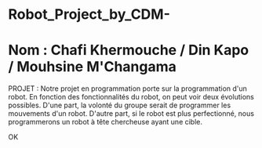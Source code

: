 # Robot_Project_by_CDM-
# Nom : Chafi Khermouche / Din Kapo / Mouhsine M'Changama
PROJET : Notre projet en programmation porte sur la programmation d'un robot. En fonction des fonctionnalités du robot, on peut voir deux évolutions possibles. D'une part, la volonté du groupe serait de programmer les mouvements d'un robot. D'autre part, si le robot est plus perfectionné, nous programmerons un robot à tête chercheuse ayant une cible. 

OK
